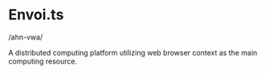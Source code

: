 # Envoi.ts

/ahn-vwa/

A distributed computing platform utilizing web browser context as the main computing resource.